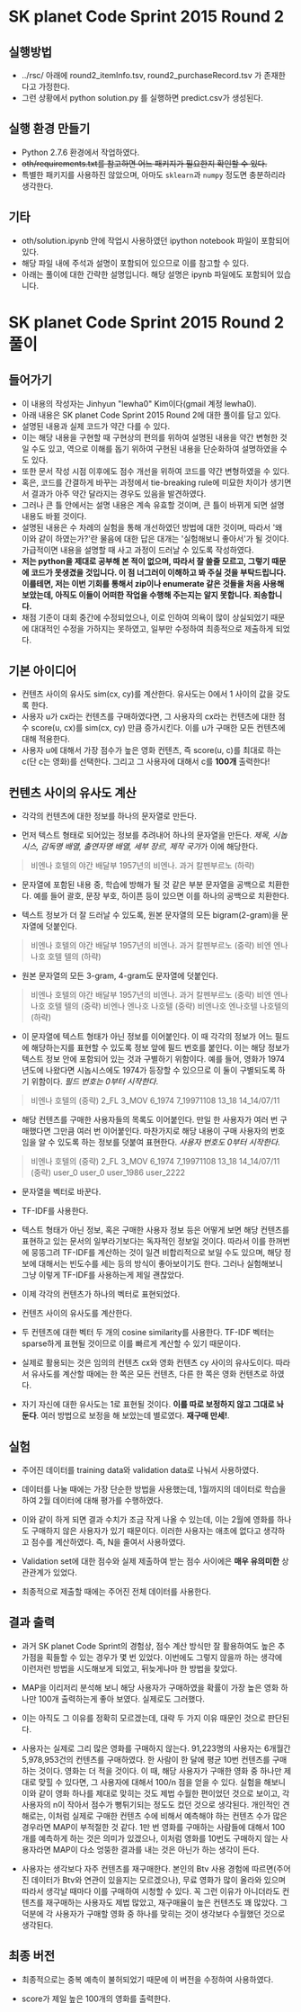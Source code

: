 # SK planet Code Sprint 2015 Round 2

## 실행방법
* ../rsc/ 아래에 round2_itemInfo.tsv, round2_purchaseRecord.tsv 가 존재한다고 가정한다.
* 그런 상황에서 python solution.py 를 실행하면 predict.csv가 생성된다.

## 실행 환경 만들기
* Python 2.7.6 환경에서 작업하였다.
* <s>oth/requirements.txt를 참고하면 어느 패키지가 필요한지 확인할 수 있다.</s> 
* 특별한 패키지를 사용하진 않았으며, 아마도 `sklearn`과 `numpy` 정도면 충분하리라 생각한다.

## 기타
* oth/solution.ipynb 안에 작업시 사용하였던 ipython notebook 파일이 포함되어 있다.
* 해당 파일 내에 주석과 설명이 포함되어 있으므로 이를 참고할 수 있다.
* 아래는 풀이에 대한 간략한 설명입니다. 해당 설명은 ipynb 파일에도 포함되어 있습니다.

# SK planet Code Sprint 2015 Round 2 풀이

## 들어가기

* 이 내용의 작성자는 Jinhyun "lewha0" Kim이다(gmail 계정 lewha0).
* 아래 내용은 SK planet Code Sprint 2015 Round 2에 대한 풀이를 담고 있다.
* 설명된 내용과 실제 코드가 약간 다를 수 있다.
 * 이는 해당 내용을 구현할 때 구현상의 편의를 위하여 설명된 내용을 약간 변형한 것일 수도 있고, 역으로 이해를 돕기 위하여 구현된 내용을 단순화하여 설명하였을 수도 있다.
 * 또한 문서 작성 시점 이후에도 점수 개선을 위하여 코드를 약간 변형하였을 수 있다.
 * 혹은, 코드를 간결하게 바꾸는 과정에서 tie-breaking rule에 미묘한 차이가 생기면서 결과가 아주 약간 달라지는 경우도 있음을 발견하였다.
 * 그러나 큰 틀 안에서는 설명 내용은 계속 유효할 것이며, 큰 틀이 바뀌게 되면 설명 내용도 바뀔 것이다.
* 설명된 내용은 수 차례의 실험을 통해 개선하였던 방법에 대한 것이며, 따라서 '왜 이와 같이 하였는가?'란 물음에 대한 답은 대개는 '실험해보니 좋아서'가 될 것이다. 가급적이면 내용을 설명할 때 사고 과정이 드러날 수 있도록 작성하였다.
* **저는 python을 제대로 공부해 본 적이 없으며, 따라서 잘 쓸줄 모르고, 그렇기 때문에 코드가 못생겼을 것입니다. 이 점 너그러이 이해하고 봐 주실 것을 부탁드립니다. 이를테면, 저는 이번 기회를 통해서 zip이나 enumerate 같은 것들을 처음 사용해 보았는데, 아직도 이들이 어떠한 작업을 수행해 주는지는 알지 못합니다. 죄송합니다.**
* 채점 기준이 대회 중간에 수정되었으나, 이로 인하여 의욕이 많이 상실되었기 때문에 대대적인 수정을 가하지는 못하였고, 일부만 수정하여 최종적으로 제출하게 되었다.

## 기본 아이디어

* 컨텐츠 사이의 유사도 sim(cx, cy)를 계산한다. 유사도는 0에서 1 사이의 값을 갖도록 한다.
* 사용자 u가 cx라는 컨텐츠를 구매하였다면, 그 사용자의 cx라는 컨텐츠에 대한 점수 score(u, cx)를 sim(cx, cy) 만큼 증가시킨다. 이를 u가 구매한 모든 컨텐츠에 대해 적용한다.
* 사용자 u에 대해서 가장 점수가 높은 영화 컨텐츠, 즉 score(u, c)를 최대로 하는 c(단 c는 영화)를 선택한다. 그리고 그 사용자에 대해서 c를 **100개** 출력한다!

## 컨텐츠 사이의 유사도 계산

* 각각의 컨텐츠에 대한 정보를 하나의 문자열로 만든다.
 
 * 먼저 텍스트 형태로 되어있는 정보를 추려내어 하나의 문자열을 만든다. *제목, 시놉시스, 감독명 배열, 출연자명 배열, 세부 장르, 제작 국가*가 이에 해당한다.
  > 비엔나 호텔의 야간 배달부 1957년의 비엔나. 과거 칼펜부르노 (하략)
  
 * 문자열에 포함된 내용 중, 학습에 방해가 될 것 같은 부분 문자열을 공백으로 치환한다. 예를 들어 괄호, 문장 부호, 하이픈 등이 있으면 이를 하나의 공백으로 치환한다.
 
 * 텍스트 정보가 더 잘 드러날 수 있도록, 원본 문자열의 모든 bigram(2-gram)을 문자열에 덧붙인다.
  > 비엔나 호텔의 야간 배달부 1957년의 비엔나. 과거 칼펜부르노 (중략) 비엔 엔나 나호 호텔 텔의 (하략)

 * 원본 문자열의 모든 3-gram, 4-gram도 문자열에 덧붙인다.
  > 비엔나 호텔의 야간 배달부 1957년의 비엔나. 과거 칼펜부르노 (중략) 비엔 엔나 나호 호텔 텔의 (중략) 비엔나 엔나호 나호텔 (중략) 비엔나호 엔나호텔 나호텔의 (하략)
  
 * 이 문자열에 텍스트 형태가 아닌 정보를 이어붙인다. 이 때 각각의 정보가 어느 필드에 해당하는지를 표현할 수 있도록 정보 앞에 필드 번호를 붙인다. 이는 해당 정보가 텍스트 정보 안에 포함되어 있는 것과 구별하기 위함이다. 예를 들어, 영화가 1974년도에 나왔다면 시놉시스에도 1974가 등장할 수 있으므로 이 둘이 구별되도록 하기 위함이다. *필드 번호는 0부터 시작한다*.
 > 비엔나 호텔의 (중략) 2_FL 3_MOV 6_1974 7_19971108 13_18 14_14/07/11

 * 해당 컨텐츠를 구매한 사용자들의 목록도 이어붙인다. 만일 한 사용자가 여러 번 구매했다면 그만큼 여러 번 이어붙인다. 마찬가지로 해당 내용이 구매 사용자의 번호임을 알 수 있도록 하는 정보를 덧붙여 표현한다. *사용자 번호도 0부터 시작한다*.
 > 비엔나 호텔의 (중략) 2_FL 3_MOV 6_1974 7_19971108 13_18 14_14/07/11 (중략) user_0 user_0 user_1986 user_2222

* 문자열을 벡터로 바꾼다.

 * TF-IDF를 사용한다.
 
 * 텍스트 형태가 아닌 정보, 혹은 구매한 사용자 정보 등은 어떻게 보면 해당 컨텐츠를 표현하고 있는 문서의 일부라기보다는 독자적인 정보일 것이다. 따라서 이를 한꺼번에 뭉뚱그려 TF-IDF를 계산하는 것이 일견 비합리적으로 보일 수도 있으며, 해당 정보에 대해서는 빈도수를 세는 등의 방식이 좋아보이기도 한다. 그러나 실험해보니 그냥 이렇게 TF-IDF를 사용하는게 제일 괜찮았다.
 
 * 이제 각각의 컨텐츠가 하나의 벡터로 표현되었다.
 
* 컨텐츠 사이의 유사도를 계산한다.

 * 두 컨텐츠에 대한 벡터 두 개의 cosine similarity를 사용한다. TF-IDF 벡터는 sparse하게 표현될 것이므로 이를 빠르게 계산할 수 있기 때문이다.
 
 * 실제로 활용되는 것은 임의의 컨텐츠 cx와 영화 컨텐츠 cy 사이의 유사도이다. 따라서 유사도를 계산할 때에는 한 쪽은 모든 컨텐츠, 다른 한 쪽은 영화 컨텐츠로 하였다.
 
 * 자기 자신에 대한 유사도는 1로 표현될 것이다. **이를 따로 보정하지 않고 그대로 놔 둔다**. 여러 방법으로 보정을 해 보았는데 별로였다. **재구매 만세!**.
 
## 실험

* 주어진 데이터를 training data와 validation data로 나눠서 사용하였다.
 
* 데이터를 나눌 때에는 가장 단순한 방법을 사용했는데, 1월까지의 데이터로 학습을 하여 2월 데이터에 대해 평가를 수행하였다.
 
* 이와 같이 하게 되면 결과 수치가 조금 작게 나올 수 있는데, 이는 2월에 영화를 하나도 구매하지 않은 사용자가 있기 때문이다. 이러한 사용자는 애초에 없다고 생각하고 점수를 계산하였다. 즉, N을 줄여서 사용하였다.
 
* Validation set에 대한 점수와 실제 제출하여 받는 점수 사이에은 **매우 유의미한** 상관관계가 있었다.
 
* 최종적으로 제출할 때에는 주어진 전체 데이터를 사용한다.
 
## 결과 출력

* 과거 SK planet Code Sprint의 경험상, 점수 계산 방식만 잘 활용하여도 높은 추가점을 획들할 수 있는 경우가 몇 번 있었다. 이번에도 그렇지 않을까 하는 생각에 이런저런 방법을 시도해보게 되었고, 뒤늦게나마 한 방법을 찾았다.
 
* MAP을 이리저리 분석해 보니 해당 사용자가 구매하였을 확률이 가장 높은 영화 하나만 100개 출력하는게 좋아 보였다. 실제로도 그러했다.
 
* 이는 아직도 그 이유를 정확히 모르겠는데, 대략 두 가지 이유 때문인 것으로 판단된다.
 
 * 사용자는 실제로 그리 많은 영화를 구매하지 않는다. 91,223명의 사용자는 6개월간 5,978,953건의 컨텐츠를 구매하였다. 한 사람이 한 달에 평균 10번 컨텐츠를 구매하는 것이다. 영화는 더 적을 것이다. 이 때, 해당 사용자가 구매한 영화 중 하나만 제대로 맞힐 수 있다면, 그 사용자에 대해서 100/n 점을 얻을 수 있다. 실험을 해보니 이와 같이 영화 하나를 제대로 맞히는 것도 제법 수월한 편이었던 것으로 보이고, 각 사용자의 n이 작아서 점수가 뻥튀기되는 정도도 컸던 것으로 생각된다. 개인적인 견해로는, 이처럼 실제로 구매한 컨텐츠 수에 비해서 예측해야 하는 컨텐츠 수가 많은 경우라면 MAP이 부적절한 것 같다. 1만 번 영화를 구매하는 사람들에 대해서 100개를 예측하게 하는 것은 의미가 있겠으나, 이처럼 영화를 10번도 구매하지 않는 사용자라면 MAP이 다소 엉뚱한 결과를 내는 것은 아닌가 하는 생각이 든다.
   
 * 사용자는 생각보다 자주 컨텐츠를 재구매한다. 본인의 Btv 사용 경험에 따르면(주어진 데이터가 Btv와 연관이 있을지는 모르겠으나), 무료 영화가 많이 올라와 있으며 따라서 생각날 때마다 이를 구매하여 시청할 수 있다. 꼭 그런 이유가 아니더라도 컨텐츠를 재구매하는 사용자도 제법 많았고, 재구매율이 높은 컨텐츠도 꽤 많았다. 그 덕분에 각 사용자가 구매할 영화 중 하나를 맞히는 것이 생각보다 수월했던 것으로 생각된다.
 
## 최종 버전

* 최종적으로는 중복 예측이 불허되었기 때문에 이 버전을 수정하여 사용하였다.

* score가 제일 높은 100개의 영화를 출력한다.
